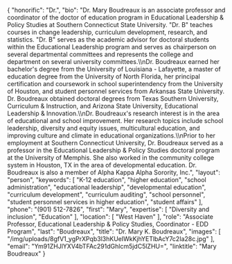 {
  "honorific": "Dr.",
  "bio": "Dr. Mary Boudreaux is an associate professor and coordinator of the doctor of education program in Educational Leadership & Policy Studies at Southern Connecticut State University. \"Dr. B\" teaches courses in change leadership, curriculum development, research, and statistics. \"Dr. B\" serves as the academic advisor for doctoral students within the Educational Leadership program and serves as chairperson on several departmental committees and represents the college and department on several university committees.\\\nDr. Boudreaux earned her bachelor's degree from the University of Louisiana - Lafayette, a master of education degree from the University of North Florida, her principal certification and coursework in school superintendency from the University of Houston, and student personnel services from Arkansas State University. Dr. Boudreaux obtained doctoral degrees from Texas Southern University, Curriculum & Instruction, and Arizona State University, Educational Leadership & Innovation.\\\nDr. Boudreaux's research interest is in the area of educational and school improvement. Her research topics include school leadership, diversity and equity issues, multicultural education, and improving culture and climate in educational organizations.\\\nPrior to her employment at Southern Connecticut University, Dr. Boudreaux served as a professor in the Educational Leadership & Policy Studies doctoral program at the University of Memphis. She also worked in the community college system in Houston, TX in the area of developmental education. Dr. Boudreaux is also a member of Alpha Kappa Alpha Sorority, Inc.",
  "layout": "person",
  "keywords": [
    "K-12 education",
    "higher education",
    "school administration",
    "educational leadership",
    "developmental education",
    "curriculum development",
    "curriculum auditing",
    "school personnel",
    "student personnel services in higher education",
    "student affairs"
  ],
  "phone": "(901) 512-7826",
  "first": "Mary",
  "expertise": [
    "Diversity and inclusion",
    "Education"
  ],
  "location": [
    "West Haven"
  ],
  "role": "Associate Professor, Educational Leadership & Policy Studies, Coordinator - EDD Program",
  "last": "Boudreaux",
  "title": "Dr. Mary K. Boudreaux",
  "images": [
    "/img/uploads/8gfV1_ygPrXPqb3l3hKUeIWkKjhYETlbAcY7c2Ia28c.jpg"
  ],
  "email": "Ym91ZHJlYXV4bTFAc291dGhlcm5jdC5lZHU=",
  "linktitle": "Mary Boudreaux"
}
